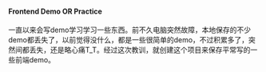#### Frontend Demo OR Practice

一直以来会写demo学习学习一些东西。前不久电脑突然故障，本地保存的不少demo都丢失了，以前觉得没什么，都是一些很简单的demo，不过积累多了，突然间都丢失，还是略心痛T_T。经过这次教训，就创建这个项目来保存平常写的一些前端demo。